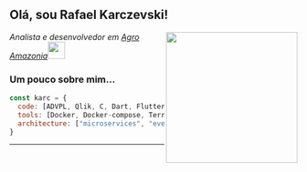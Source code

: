 <h2> Olá, sou Rafael Karczevski!</h2>
<img align='right' src="https://c.tenor.com/NOYF3f82b_gAAAAM/programmer.gif" width="230">
<p><em>Analista e desenvolvedor em <a href="http://agroamazonia.com/">Agro Amazonia</a><img src="https://media.giphy.com/media/WUlplcMpOCEmTGBtBW/giphy.gif" width="30"> 
</em></p>

### Um pouco sobre mim...  

```javascript
const karc = {
  code: [ADVPL, Qlik, C, Dart, Flutter],
  tools: [Docker, Docker-compose, Terraform, Nginx],
  architecture: ["microservices", "event-driven"]
}
```


---
